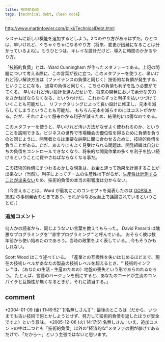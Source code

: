 ```yaml
---
title: 技術的負債
tags: [technical debt, clean code]
---
```


http://www.martinfowler.com/bliki/TechnicalDebt.html

システムに新しい機能を追加するとしよう。2つのやり方があるはずだ。ひとつは、早いけれど、ぐちゃぐちゃになるやり方（将来、変更が困難になることは分かっているよね）。もうひとつは、キレイな設計だけど、導入に時間のかかるやり方。

「技術的負債」とは、Ward Cunningham が作ったメタファーである。上記の問題について考える際に、この言葉が役に立つ。このメタファーを使うと、早いけれど汚い解決方法は（ファイナンスの負債と同じく）技術的な負債が発生する、ということになる。
通常の負債と同じく、こちらの負債も利子を払う必要がでてくる。
早いけれど汚い設計を選んだせいで、将来の開発において余分な労力をさかねばならなくなる、というわけだ。
これからずっと利子を払いつづけていくことも可能だし、
リファクタリングによって良い設計に修正し、元本を減らしてしまうということも可能だ。
もちろん元本を減らすのにはコストがかかる。だが、それによって将来かかる利子が減るため、結果的には得なのである。

このメタファーを使うと、早いけれど汚い方法がなぜよく使われるのか、ということを説明できる。ビジネスの世界で市場機会の優位性を得るために負債を負うのと同じように、開発者たちは重要な納期に間に合わせるために、技術的負債を負うことがある。ただ、あまりにもよく見受けられる問題は、開発組織は自分たちの負債をコントロールできなくなり、将来的な開発作業の多くを利子を払い続けるということに費やさねばならなくなる事だ。

この技術的負債にまつわるおかしな現象は、お金と違って効果を計測することが出来ない（当然）。利子によってチームの生産性は下がるが、[生産性は計測することが出来ない](CannotMeasureProductivity)ため、技術的負債の本当の影響度は分からない。

（今言えることは、Ward が最初にこのコンセプトを発表したのは [OOPSLA 1992](http://c2.com/doc/oopsla92.html) の事例発表のときであり、それが今なお[wiki](http://www.c2.com/cgi/wiki?ComplexityAsDebt)上で議論されているということだ。）

### 追加コメント

何人かの読者から、同じようないい言葉を教えてもらった。
David Panariti は醜悪なプログラミングを'''赤字プログラミング'''と呼んでいる。
おそらく彼は数年前から使い始めたのであろう。当時の政策をよく表している。;今もそうかもしれない。

Scott Wood はこう述べている。
「産業との互換性を失いはじめるほどまで、現在の技術レベルがあなたの製品の技術レベルを超えるとき、'''技術的インフレ'''は、（あなたの生活・生産のための）地盤の喪失という形であらわれるだろう。
たとえば、言語のバージョンを例にすると、あなたのコードが主流のコンパイラと互換性が無くなるときが、それに該当する。」

## comment
*2004-01-09 (金) 11:49:52 ''[[名無しさん]]'' : 最後のところは（だから、いつまでも古い技術で何とかしようとせず、努力して技術的負債を返したほうが安全ですよ）という意味。
*2005-12-06 (火) 14:17:51 名無しさん : いえ、追加コメントの中は二つとも「技術的負債」以外の"経済的な"メタファの例が挙げてあるだけで、「だから〜」という主張ではないと思います。
